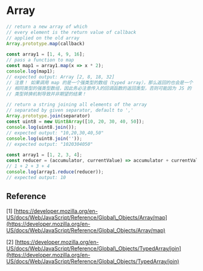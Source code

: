 # Array

```javascript
// return a new array of which 
// every element is the return value of callback
// applied on the old array
Array.prototype.map(callback)

const array1 = [1, 4, 9, 16];
// pass a function to map
const map1 = array1.map(x => x * 2);
console.log(map1);
// expected output: Array [2, 8, 18, 32]
// 注意！ 如果调用 map 的是一个强类型的数组（typed array），那么返回的也会是一个
// 相同类型的强类型数组，因此务必注意传入的回调函数的返回类型，否则可能因为 JS 的
// 类型转换机制导致并非期望的结果！

// return a string joining all elements of the array
// separated by given separator, default to ','
Array.prototype.join(separator)
const uint8 = new Uint8Array([10, 20, 30, 40, 50]);
console.log(uint8.join());
// expected output: "10,20,30,40,50"
console.log(uint8.join(''));
// expected output: "1020304050"

const array1 = [1, 2, 3, 4];
const reducer = (accumulator, currentValue) => accumulator + currentValue;
// 1 + 2 + 3 + 4
console.log(array1.reduce(reducer));
// expected output: 10
```

## Reference

\[1\] [https://developer.mozilla.org/en-US/docs/Web/JavaScript/Reference/Global\_Objects/Array/map](https://developer.mozilla.org/en-US/docs/Web/JavaScript/Reference/Global_Objects/Array/map)

\[2\] [https://developer.mozilla.org/en-US/docs/Web/JavaScript/Reference/Global\_Objects/TypedArray/join](https://developer.mozilla.org/en-US/docs/Web/JavaScript/Reference/Global_Objects/TypedArray/join)

